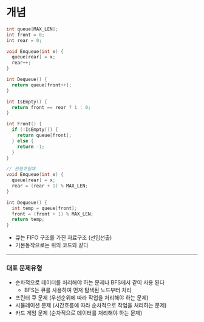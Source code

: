 개념
===

```c
int queue[MAX_LEN];
int front = 0;
int rear = 0;

void Enqueue(int x) {
  queue[rear] = x;
  rear++;
}

int Dequeue() {
  return queue[front++];
}

int IsEmpty() {
  return front == rear ? 1 : 0;
}

int Front() {
  if (!IsEmpty()) {
    return queue[front];
  } else {
    return -1;
  }
}

// 원형큐일때
void Enqueue(int x) {
  queue[rear] = x;
  rear = (rear + 1) % MAX_LEN;
}

int Dequeue() {
  int temp = queue[front];
  front = (front + 1) % MAX_LEN;
  return temp;
}
```

* 큐는 FIFO 구조를 가진 자료구조 (선입선출)
* 기본동작으로는 위의 코드와 같다

***

### 대표 문제유형

* 순차적으로 데이터를 처리해야 하는 문제나 BFS에서 같이 사용 된다
  * BFS는 큐를 사용하여 먼저 탐색된 노드부터 처리
* 프린터 큐 문제 (우선순위에 따라 작업을 처리해야 하는 문제)
* 시뮬레이션 문제 (시간흐름에 따라 순차적으로 작업을 처리하는 문제)
* 카드 게임 문제 (순차적으로 데이터를 처리해야 하는 문제)